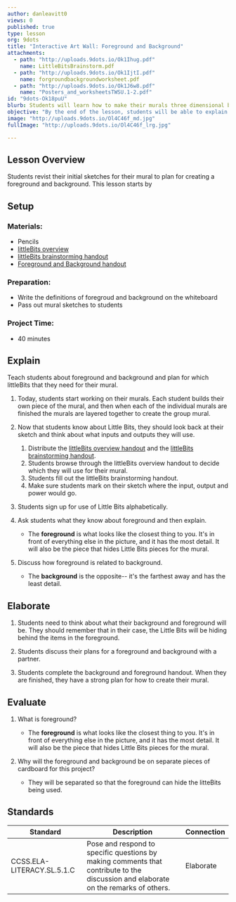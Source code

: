 ```yaml
---
author: danleavitt0
views: 0
published: true
type: lesson
org: 9dots
title: "Interactive Art Wall: Foreground and Background"
attachments: 
  - path: "http://uploads.9dots.io/Ok1Ihug.pdf"
    name: LittleBitsBrainstorm.pdf
  - path: "http://uploads.9dots.io/Ok1IjtI.pdf"
    name: forgroundbackgroundworksheet.pdf
  - path: "http://uploads.9dots.io/Ok1J6w8.pdf"
    name: "Posters_and_worksheetsTWSU.1-2.pdf"
id: "9dots-Ok18puU"
blurb: Students will learn how to make their murals three dimensional by using the concepts of foreground and background.
objective: "By the end of the lesson, students will be able to explain the difference between background and foreground, and use those concepts to plan their mural to be three dimensional."
image: "http://uploads.9dots.io/Ol4C46f_md.jpg"
fullImage: "http://uploads.9dots.io/Ol4C46f_lrg.jpg"

---
```


## Lesson Overview
Students revist their initial sketches for their mural to plan for creating a foreground and background. This lesson starts by 

## Setup

### Materials:

- Pencils
- [littleBits overview](http://uploads.9dots.io/Ok1J6w8.pdf)
- [littleBits brainstorming handout](http://uploads.9dots.io/Ok1Ihug.pdf)
- [Foreground and Background handout](http://uploads.9dots.io/Ok1IjtI.pdf)

### Preparation:

- Write the definitions of foregroud and background on the whiteboard
- Pass out mural sketches to students

### Project Time:

- 40 minutes



## Explain
Teach students about foreground and background and plan for which littleBits that they need for their mural.

1. Today, students start working on their murals.  Each student builds their own piece of the mural, and then when each of the individual murals are finished the murals are layered together to create the group mural.

1. Now that students know about Little Bits, they should look back at their sketch and think about what inputs and outputs they will use.  
	1. Distribute the [littleBits overview handout](http://uploads.9dots.io/Ok1J6w8.pdf) and the [littleBits brainstorming handout](http://uploads.9dots.io/Ok1Ihug.pdf).
    2. Students browse through the littleBits overview handout to decide which they will use for their mural.
    3. Students fill out the littleBits brainstorming handout.
    4. Make sure students mark on their sketch where the input, output and power would go.

2. Students sign up for use of Little Bits alphabetically.

3. Ask students what they know about foreground and then explain.
	- The **foreground** is what looks like the closest thing to you. It's in front of everything else in the picture, and it has the most detail.  It will also be the piece that hides Little Bits pieces for the mural.

4. Discuss how foreground is related to background.
	- The **background** is the opposite-- it's the farthest away and has the least detail. 

## Elaborate

1. Students need to think about what their background and foreground will be.  They should remember that in their case, the Little Bits will be hiding behind the items in the foreground.

2. Students discuss their plans for a foreground and background with a partner.

2. Students complete the background and foreground handout. When they are finished, they have a strong plan for how to create their mural.

## Evaluate

1. What is foreground?
	- The **foreground** is what looks like the closest thing to you. It's in front of everything else in the picture, and it has the most detail.  It will also be the piece that hides Little Bits pieces for the mural.
    
2. Why will the foreground and background be on separate pieces of cardboard for this project?
	- They will be separated so that the foreground can hide the litteBits being used.

## Standards

| Standard      | Description   | Connection  |
| ------------- |---------------| ------ |
| CCSS.ELA-LITERACY.SL.5.1.C | Pose and respond to specific questions by making comments that contribute to the discussion and elaborate on the remarks of others. | Elaborate |
